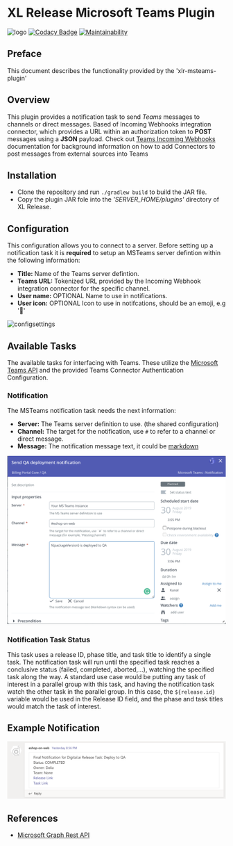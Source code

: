 # XL Release Microsoft Teams Plugin

![logo](images/logo.png)
[![Codacy Badge](https://api.codacy.com/project/badge/Grade/376a0daeb29a43adb95bd979f5c420b6)](https://www.codacy.com/app/AkshatParmar/xlr-teams-plugin?utm_source=github.com&amp;utm_medium=referral&amp;utm_content=AkshatParmar/xlr-teams-plugin&amp;utm_campaign=Badge_Grade)
[![Maintainability](https://api.codeclimate.com/v1/badges/b912c3b41cef193e4ae0/maintainability)](https://codeclimate.com/github/AkshatParmar/xlr-teams-plugin/maintainability)

## Preface
This document describes the functionality provided by the 'xlr-msteams-plugin'

## Overview
This plugin provides a notification task to send *Teams* messages to channels or direct messages.
Based of Incoming Webhooks integration connector, which provides a URL within an authorization token to **POST** messages using a **JSON** payload.
Check out [Teams Incoming Webhooks](https://docs.microsoft.com/en-us/microsoftteams/platform/concepts/connectors/connectors-using) documentation for background information on how to add Connectors to post messages from external sources into Teams 

## Installation
- Clone the repository and run ```./gradlew build``` to build the JAR file.
- Copy the plugin JAR fole into the *'SERVER_HOME/plugins'* directory of XL Release.

## Configuration
This configuration allows you to connect to a server.
Before setting up a notification task it is **required** to setup an MSTeams server defintion within the following information:
- **Title:** Name of the Teams server defintion.
- **Teams URL:** Tokenized URL provided by the Incoming Webhook integration connector for the specific channel.
- **User name:** OPTIONAL Name to use in notifications.
- **User icon:** OPTIONAL Icon to use in notifcations, should be an emoji, e.g ':100:'

![configsettings](images/configsettings.png)

## Available Tasks
The available tasks for interfacing with Teams. These utilize the [Microsoft Teams API](https://docs.microsoft.com/en-us/graph/teams-concept-overview) and the provided Teams Connector Authentication Configuration.

### Notification
The MSTeams notification task needs the next information:

- **Server:** The Teams server definition to use. (the shared configuration)
- **Channel:** The target for the notification, use `#` to refer to a channel or direct message.
- **Message:** The notification message text, it could be [markdown](https://docs.microsoft.com/en-us/outlook/actionable-messages/message-card-reference)

![notification](images/notification.png)

### Notification Task Status
This task uses a release ID, phase title, and task title to identify a single task.  The notification task will run until the specified task reaches a conclusive status (failed, completed, aborted,...), watching the specified task along the way.  A standard use case would be putting any task of interest in a parallel group with this task, and having the notification task watch the other task in the parallel group.  In this case, the `${release.id}` variable would be used in the Release ID field, and the phase and task titles would match the task of interest.

## Example Notification

![result](images/result.png)

## References
* [Microsoft Graph Rest API](https://docs.microsoft.com/en-us/graph/api/resources/teams-api-overview?view=graph-rest-1.0)

